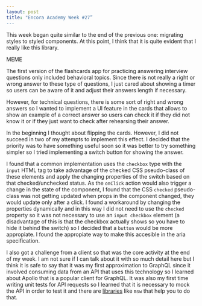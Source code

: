 ```yaml
---
layout: post
title: "Encora Academy Week #27”
---
```


This week began quite similar to the end of the previous one: migrating styles to styled components. At this point, I think that it is quite evident that I really like this library.

MEME

The first version of the flashcards app for practicing answering interview questions only included behavioral topics. Since there is not really a right or wrong answer to these type of questions, I just cared about showing a timer so users can be aware of it and adjust their answers length if necessary.

However, for technical questions, there is some sort of right and wrong answers so I wanted to implement a UI feature in the cards that allows to show an example of a correct answer so users can check it if they did not know it or if they just want to check after rehearsing their answer.  

In the beginning I thought about flipping the cards. However, I did not succeed in two of my attempts to implement this effect. I decided that the priority was to have something useful soon so it was better to try something simpler so I tried implementing a switch button for showing the answer.

I found that a common implementation uses the `checkbox` type with the `input` HTML tag to take advantage of the checked CSS pseudo-class of these elements and apply the changing properties of the switch based on that checked/unchecked status. As the `onClick` action would also trigger a change in the state of the component, I found that the CSS `checked` pseudo-class was not getting updated when props in the component changed, they would update only after a click. I found a workaround by changing the properties dynamically and in this way I did not need to use the `checked` property so it was not necessary to use an `input checkbox` element (a disadvantage of this is that the checkbox actually shows so you have to hide it behind the switch) so I decided that a `button` would be more appropiate. I found the appropiate way to make this accesible in the aria specification.

I also got a challenge from a client so that was the core activity at the end of my week. I am not sure if I can talk about it with so much detail here but I think it is safe to say that it was my first approximation to GraphQL since it involved consuming data from an API that uses this technology so I learned about Apollo that is a popular client for GraphQL. It was also my first time writing unit tests for API requests so I learned that it is necessary to mock the API in order to test it and there are [libraries](https://mswjs.io/docs/getting-started/mocks/graphql-api) like `msw` that help you to do that.
